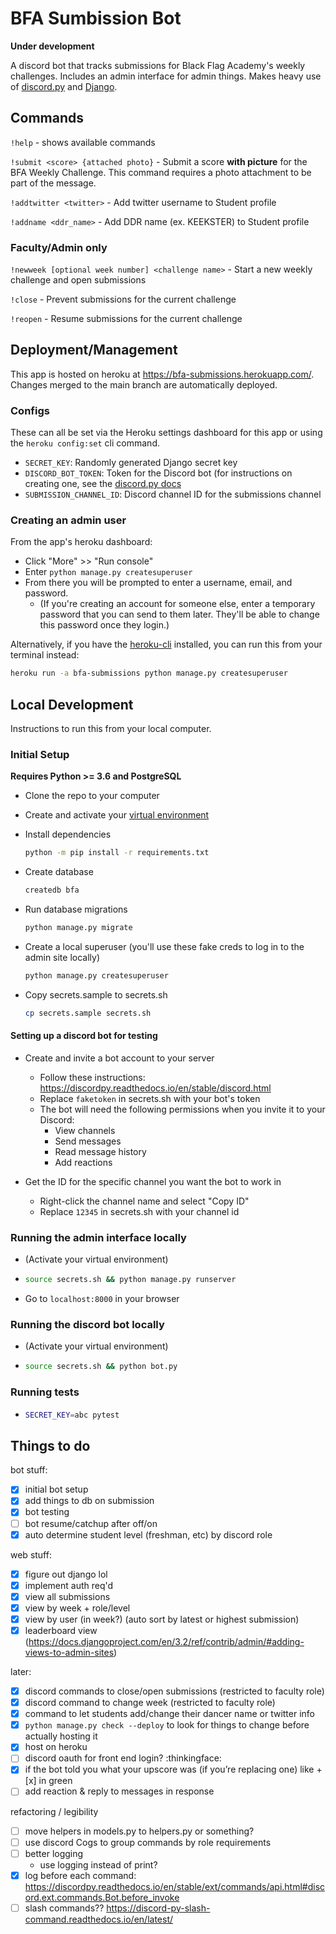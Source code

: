 # BFA Sumbission Bot

**Under development**

A discord bot that tracks submissions for Black Flag Academy's weekly challenges. Includes an admin interface for admin things. Makes heavy use of [discord.py](https://discordpy.readthedocs.io/en/stable/index.html) and [Django](https://www.djangoproject.com/).

## Commands

`!help` - shows available commands

`!submit <score> {attached photo}` - Submit a score **with picture** for the BFA Weekly Challenge. This command requires a photo attachment to be part of the message.

`!addtwitter <twitter>` - Add twitter username to Student profile

`!addname <ddr_name>` - Add DDR name (ex. KEEKSTER) to Student profile

### Faculty/Admin only

`!newweek [optional week number] <challenge name>` - Start a new weekly challenge and open submissions

`!close` - Prevent submissions for the current challenge

`!reopen` - Resume submissions for the current challenge

## Deployment/Management

This app is hosted on heroku at https://bfa-submissions.herokuapp.com/.
Changes merged to the main branch are automatically deployed.

### Configs

These can all be set via the Heroku settings dashboard for this app or using the `heroku config:set` cli command.

- `SECRET_KEY`: Randomly generated Django secret key
- `DISCORD_BOT_TOKEN`: Token for the Discord bot (for instructions on creating one, see the [discord.py docs](https://discordpy.readthedocs.io/en/stable/discord.html)
- `SUBMISSION_CHANNEL_ID`: Discord channel ID for the submissions channel

### Creating an admin user

From the app's heroku dashboard:
- Click "More" >> "Run console"
- Enter `python manage.py createsuperuser`
- From there you will be prompted to enter a username, email, and password.
  - (If you're creating an account for someone else, enter a temporary password that you can send to them later. They'll be able to change this password once they login.)

Alternatively, if you have the [heroku-cli](https://devcenter.heroku.com/articles/heroku-cli) installed, you can run this from your terminal instead:
```sh
heroku run -a bfa-submissions python manage.py createsuperuser
```

## Local Development

Instructions to run this from your local computer.

### Initial Setup

**Requires Python >= 3.6 and PostgreSQL**

- Clone the repo to your computer

- Create and activate your [virtual environment](https://docs.python.org/3.9/tutorial/venv.html#creating-virtual-environments)

- Install dependencies
    ```sh
    python -m pip install -r requirements.txt
    ```

- Create database
    ```sh
    createdb bfa
    ```

- Run database migrations
    ```sh
    python manage.py migrate
    ```

- Create a local superuser (you'll use these fake creds to log in to the admin site locally)
    ```sh
    python manage.py createsuperuser
    ```

- Copy secrets.sample to secrets.sh
    ```sh
    cp secrets.sample secrets.sh
    ```

#### Setting up a discord bot for testing

- Create and invite a bot account to your server
    - Follow these instructions: https://discordpy.readthedocs.io/en/stable/discord.html
    - Replace `faketoken` in secrets.sh with your bot's token
    - The bot will need the following permissions when you invite it to your Discord:
        - View channels
        - Send messages
        - Read message history
        - Add reactions

- Get the ID for the specific channel you want the bot to work in
    - Right-click the channel name and select "Copy ID"
    - Replace `12345` in secrets.sh with your channel id

### Running the admin interface locally

- (Activate your virtual environment)
-
    ```sh
    source secrets.sh && python manage.py runserver
    ```
- Go to `localhost:8000` in your browser

### Running the discord bot locally

- (Activate your virtual environment)
-
    ```sh
    source secrets.sh && python bot.py
    ```

### Running tests

-
    ```sh
    SECRET_KEY=abc pytest
    ```

## Things to do

bot stuff:
- [x] initial bot setup
- [x] add things to db on submission
- [x] bot testing
- [ ] bot resume/catchup after off/on
- [x] auto determine student level (freshman, etc) by discord role

web stuff:
- [x] figure out django lol
- [x] implement auth req'd
- [x] view all submissions
- [x] view by week + role/level
- [x] view by user (in week?) (auto sort by latest or highest submission)
- [x] leaderboard view (https://docs.djangoproject.com/en/3.2/ref/contrib/admin/#adding-views-to-admin-sites)

later:
- [x] discord commands to close/open submissions (restricted to faculty role)
- [x] discord command to change week (restricted to faculty role)
- [x] command to let students add/change their dancer name or twitter info
- [x] `python manage.py check --deploy` to look for things to change before actually hosting it
- [x] host on heroku
- [ ] discord oauth for front end login? :thinkingface:
- [x] if the bot told you what your upscore was (if you’re replacing one) like +[x] in green
- [ ] add reaction & reply to messages in response

refactoring / legibility
- [ ] move helpers in models.py to helpers.py or something?
- [ ] use discord Cogs to group commands by role requirements
- [ ] better logging
  - use logging instead of print?
- [x] log before each command: https://discordpy.readthedocs.io/en/stable/ext/commands/api.html#discord.ext.commands.Bot.before_invoke
- [ ] slash commands?? https://discord-py-slash-command.readthedocs.io/en/latest/
